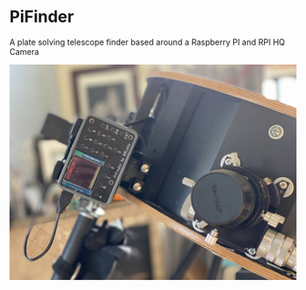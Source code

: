 # PiFinder
 A plate solving telescope finder based around a Raspberry PI and RPI HQ Camera

![PiFinder on my Dob](./images/PiFinder_on_scope.jpg)

 
